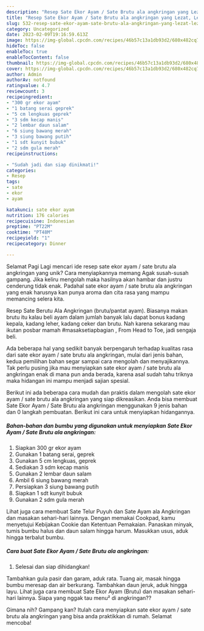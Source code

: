 ```yaml
---
description: "Resep Sate Ekor Ayam / Sate Brutu ala angkringan yang Lezat, Lezat"
title: "Resep Sate Ekor Ayam / Sate Brutu ala angkringan yang Lezat, Lezat"
slug: 532-resep-sate-ekor-ayam-sate-brutu-ala-angkringan-yang-lezat-lezat
category: Uncategorized
date: 2023-02-09T19:16:59.613Z
image: https://img-global.cpcdn.com/recipes/46b57c13a1db93d2/680x482cq70/sate-ekor-ayam-sate-brutu-ala-angkringan-foto-resep-utama.jpg
hideToc: false
enableToc: true
enableTocContent: false
thumbnail: https://img-global.cpcdn.com/recipes/46b57c13a1db93d2/680x482cq70/sate-ekor-ayam-sate-brutu-ala-angkringan-foto-resep-utama.jpg
cover: https://img-global.cpcdn.com/recipes/46b57c13a1db93d2/680x482cq70/sate-ekor-ayam-sate-brutu-ala-angkringan-foto-resep-utama.jpg
author: Admin
authorAv: notfound
ratingvalue: 4.7
reviewcount: 3
recipeingredient:
- "300 gr ekor ayam"
- "1 batang serai geprek"
- "5 cm lengkuas geprek"
- "3 sdm kecap manis"
- "2 lembar daun salam"
- "6 siung bawang merah"
- "3 siung bawang putih"
- "1 sdt kunyit bubuk"
- "2 sdm gula merah"
recipeinstructions:

- "Sudah jadi dan siap dinikmati!"
categories:
- Resep
tags:
- sate
- ekor
- ayam

katakunci: sate ekor ayam 
nutrition: 176 calories
recipecuisine: Indonesian
preptime: "PT22M"
cooktime: "PT48M"
recipeyield: "1"
recipecategory: Dinner

---
```



Selamat Pagi Lagi mencari ide resep sate ekor ayam / sate brutu ala angkringan yang unik? Cara menyiapkannya memang Agak susah-susah gampang. Jika keliru mengolah maka hasilnya akan hambar dan justru cenderung tidak enak. Padahal sate ekor ayam / sate brutu ala angkringan yang enak harusnya kan punya aroma dan cita rasa yang mampu memancing selera kita.


Resep Sate Berutu Ala Angkringan (brutu/pantat ayam). Biasanya makan brutu itu kalau beli ayam dalam jumlah banyak lalu dapat bonus kadang kepala, kadang leher, kadang ceker dan brutu. Nah karena sekarang mau ikutan posbar mamah #masaksetiapbagian , From Head to Toe, jadi sengaja beli.

Ada beberapa hal yang sedikit banyak berpengaruh terhadap kualitas rasa dari sate ekor ayam / sate brutu ala angkringan, mulai dari jenis bahan, kedua pemilihan bahan segar sampai cara mengolah dan menyajikannya. Tak perlu pusing jika mau menyiapkan sate ekor ayam / sate brutu ala angkringan enak di mana pun anda berada, karena asal sudah tahu triknya maka hidangan ini mampu menjadi sajian spesial.


Berikut ini ada beberapa cara mudah dan praktis dalam mengolah sate ekor ayam / sate brutu ala angkringan yang siap dikreasikan. Anda bisa membuat Sate Ekor Ayam / Sate Brutu ala angkringan menggunakan 9 jenis bahan dan 0 langkah pembuatan. Berikut ini cara untuk menyiapkan hidangannya.

<!--inarticleads1-->

##### Bahan-bahan dan bumbu yang digunakan untuk menyiapkan Sate Ekor Ayam / Sate Brutu ala angkringan:

1. Siapkan 300 gr ekor ayam
1. Gunakan 1 batang serai, geprek
1. Gunakan 5 cm lengkuas, geprek
1. Sediakan 3 sdm kecap manis
1. Gunakan 2 lembar daun salam
1. Ambil 6 siung bawang merah
1. Persiapkan 3 siung bawang putih
1. Siapkan 1 sdt kunyit bubuk
1. Gunakan 2 sdm gula merah


Lihat juga cara membuat Sate Telur Puyuh dan Sate Ayam ala Angkringan dan masakan sehari-hari lainnya. Dengan memakai Cookpad, kamu menyetujui Kebijakan Cookie dan Ketentuan Pemakaian. Panaskan minyak, tumis bumbu halus dan daun salam hingga harum. Masukkan usus, aduk hingga terbalut bumbu. 

<!--inarticleads2-->

##### Cara buat Sate Ekor Ayam / Sate Brutu ala angkringan:


1. Selesai dan siap dihidangkan!

Tambahkan gula pasir dan garam, aduk rata. Tuang air, masak hingga bumbu meresap dan air berkurang. Tambahkan daun jeruk, aduk hingga layu. Lihat juga cara membuat Sate Ekor Ayam (Brutu) dan masakan sehari-hari lainnya. Siapa yang nggak tau menu² di angkringan?? 

Gimana nih? Gampang kan? Itulah cara menyiapkan sate ekor ayam / sate brutu ala angkringan yang bisa anda praktikkan di rumah. Selamat mencoba!
